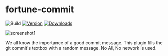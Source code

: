 # fortune-commit

![Build](https://github.com/GuyKroizman/fortune-commit/workflows/Build/badge.svg)
[![Version](https://img.shields.io/jetbrains/plugin/v/22985-fortune-commit.svg)](https://plugins.jetbrains.com/plugin/22985-fortune-commit)
[![Downloads](https://img.shields.io/jetbrains/plugin/d/22985-fortune-commit.svg)](https://plugins.jetbrains.com/plugin/22985-fortune-commit)

![screenshot1](https://github.com/GuyKroizman/fortune-commit/assets/5159598/914a5d3c-d421-42b9-b46b-e7e796274816)


<!-- Plugin description -->
We all know the importance of a good commit message. This plugin fills the git commit's textbox with a random message.
No AI, No network is used.
<!-- Plugin description end -->


